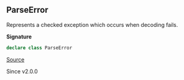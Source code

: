 ## ParseError

Represents a checked exception which occurs when decoding fails.

**Signature**

```ts
declare class ParseError
```

[Source](https://github.com/Effect-TS/effect/tree/main/packages/effect/src/Cron.ts#L202)

Since v2.0.0